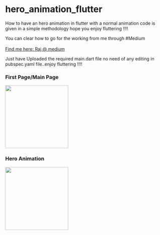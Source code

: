 
# hero_animation_flutter
How to have an hero animation in flutter with a normal animation code is given in a simple methodology hope you enjoy fluttering !!!!

You can clear how to go for the working from me through #Medium
<br>
<br>
<a class="github-button" href="https://medium.com/@dc.vishwakarma.raj/build-hero-animation-with-flutter-da3d316c6306" data-size="large" aria-label="Follow @ntkme on GitHub">Find me here: Raj @ medium</a>


Just have Uploaded the required main.dart file no need of any editing in pubspec.yaml file..enjoy fluttering !!!!


  <h3>First Page/Main Page</h3> 
<img src="https://github.com/neon97/hero_animation_flutter/blob/master/Screenshot_1563015912.png?raw=true"  width="200" >
</img>

  <h3>Hero Animation</h3> 
<img src="https://github.com/neon97/hero_animation_flutter/blob/master/Screenshot_1563015905.png?raw=true"  width="200" >
 
</img>
